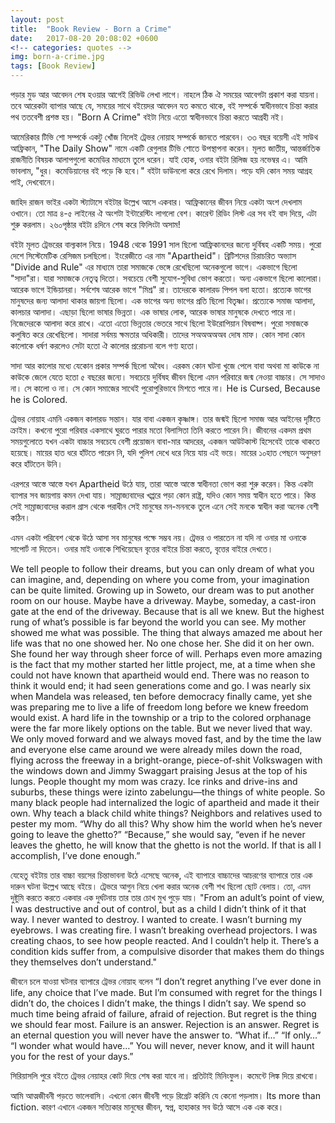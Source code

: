 ```yaml
---
layout: post
title:  "Book Review - Born a Crime"
date:   2017-08-20 20:08:02 +0600
<!-- categories: quotes -->
img: born-a-crime.jpg
tags: [Book Review]
---
```



পড়ার মুড আর আবেদন শেষ হওয়ার আগেই রিভিউ লেখা লাগে। নাহলে ঠিক ঐ সময়ের আবেগটা প্রকাশ করা যায়না। তবে আরেকটা ব্যাপার আছে যে, সময়ের সাথে বইয়েদর আবেদন যত কমতে থাকে, বই সম্পর্কে স্বাধীনভাবে চিন্তা করার পথ ততবেশী প্রশস্ত হয়। "Born A Crime" বইটা নিয়ে এতো স্বাধীনভাবে চিন্তা করতে আগ্রহী নই।

আমেরিকার টিভি শো সম্পর্কে একটু খোঁজ নিলেই ট্রেভর নোয়াহ সম্পর্কে জানতে পারবেন। ৩৩ বছর বয়েসী এই সাউথ আফ্রিকান, "The Daily Show" নামে একটি রেগুলার টিভি শোতে উপস্থাপনা করেন। মূলত জাতীয়, আন্তর্জাতিক রাজনীতি বিষয়ক আলাপগুলো কমেডির মাধ্যমে তুলে ধরেন। যাই হোক, ওনার বইটা রিলিজ হয় নভেম্বর এ। আমি ভাবলাম, "ধুর। কমেডিয়ানের বই পড়ে কি হবে।" বইটা ডাউনলো করে রেখে দিলাম। পড়ে যদি কোন সময় আগ্রহ পাই, দেখবোনে।

জাহিদ রাজন ভাইর একটা স্ট্যাটাসে বইটার উল্লেখ আসে একবার। আফ্রিকানের জীবন নিয়ে একটা অংশ দেখলাম ওখানে। তো মাত্র ৪-৫ লাইনের ঐ অংশটা ইন্টারেস্টিং লাগলো বেশ। কারেন্ট রিডিং লিস্ট এর সব বই বাদ দিয়ে, এটা শুরু করলাম। ২৬০পৃষ্ঠার বইটা ৪দিনে শেষ করে ফিলিংটা অসাম!

বইটা মূলত ট্রেভরের বাল্যকাল নিয়ে। 1948 থেকে 1991 সাল ছিলো আফ্রিকানদের জন্যে দুর্বিষহ একটি সময়। পুরো দেশে সিস্টেমেটিক রেসিজম চলছিলো। ইংরেজীতে এর নাম "Apartheid"। ব্রিটিশদের চিরাচরিত অভ্যাস "Divide and Rule" এর মাধ্যমে তারা সমাজকে ভেঙ্গে রেখেছিলো অনেকগুলো ভাগে।
একভাগে ছিলো "সাদা"রা। যারা সমাজকে নেতৃত্ব দিতো। সবচেয়ে বেশী সুযোগ-সুবিধা ভোগ করতো।
অন্য একভাগে ছিলো কালোরা। আরেক ভাগে ইন্ডিয়ানরা। সর্বশেষ আরেক ভাগে "মিশ্র" রা। তাদেরকে কালারড পিপল বলা হতো।
প্রত্যেক ভাগের মানুষদের জন্য আলাদা থাকার জায়গা ছিলো। এক ভাগের অন্য ভাগের প্রতি ছিলো বিতৃষ্ণা। প্রত্যেকে সমাজ আলাদা, কালচার আলাদা।
এছাড়া ছিলো ভাষার ভিন্নতা। এক ভাষার লোক, আরেক ভাষার মানুষকে দেখতে পারে না। নিজেদেরকে আলাদা করে রাখে। এতো এতো ভিন্নতার ভেতরে সাথে ছিলো ইউরোপিয়ান বিষবাষ্প। পুরো সমাজকে কলুষিত করে রেখেছিলো। সাদারা সর্বময় ক্ষমতার অধিকারী। তাদের সঅঅঅঅঅব দোষ মাফ। কোন সাদা কোন কালোকে ধর্ষণ করলেও সেটা হতো ঐ কালোর প্ররোচনা বলে গণ্য হতো।

সাদা আর কালোর মধ্যে যেকোন প্রকার সম্পর্ক ছিলো অবৈধ। এরকম কোন ঘটনা খুজে পেলে বাবা অথবা মা কাউকে না কাউকে জেলে যেতে হতো ৫ বছরের জন্যে। সবচেয়ে দুর্বিষহ জীবন ছিলো এমন পরিবারে জন্ম নেওয়া বাচ্চার। সে সাদাও না। সে কালো ও না। সে কোন সমাজের সাথেই পুরোপুরিভাবে মিশতে পারে না। He is Cursed, Because he is Colored.

ট্রেভর নোয়াহ এমনি একজন কালারড সন্তান। যার বাবা একজন কৃষ্ণাঙ্গ। তার জন্মই ছিলো সমাজ আর আইনের দৃষ্টিতে ক্রাইম। কখনো পুরো পরিবার একসাথে ঘুরতে পারার মতো বিলাসিতা তিনি করতে পারেন নি। জীবনের একদম প্রথম সময়গুলোতে যখন একটা বাচ্চার সবচেযে বেশী প্রয়োজন বাবা-মার আদরের, একজন আউটকাস্ট হিসেবেই তাকে থাকতে হয়েছে। মায়ের হাত ধরে হাঁটতে পারেন নি, যদি পুলিশ দেখে ধরে নিয়ে যায় এই ভয়ে। মায়ের ১০হাত পেছনে অনুসরণ করে হাঁটতেন উনি।

এরপরে আস্তে আস্তে যখন Apartheid উঠে যায়, তারা আস্তে আস্তে স্বাধীনতা ভোগ করা শুরু করেন। কিন্ত একটা ব্যাপার সব জায়গায় কমন দেখা যায়। সাম্রাজ্যবাদের খপ্পরে পড়া কোন রাষ্ট্র, যদিও কোন সময় স্বাধীন হতে পারে। কিন্ত সেই সাম্রাজ্যবাদের করাল গ্রাস থেকে পরাধীন সেই মানুষের মন-মননকে তুলে এনে সেই মনকে স্বাধীন করা অনেক বেশী কঠিন।

এমন একটা পরিবেশ থেকে উঠে আসা সব মানুষের পক্ষে সম্ভব নয়। ট্রেভর ও পারতেন না যদি না ওনার মা ওনাকে সাপোর্ট না দিতেন। ওনার মাই ওনাকে শিখিয়েছেন বৃত্তের বাইরে চিন্তা করতে, বৃত্তের বাইরে দেখতে।

We tell people to follow their dreams, but you can only dream of what you can imagine, and, depending on where you come from, your imagination can be quite limited. Growing up in Soweto, our dream was to put another room on our house. Maybe have a driveway. Maybe, someday, a cast-iron gate at the end of the driveway. Because that is all we knew. But the highest rung of what’s possible is far beyond the world you can see. My mother showed me what was possible. The thing that always amazed me about her life was that no one showed her. No one chose her. She did it on her own. She found her way through sheer force of will.
Perhaps even more amazing is the fact that my mother started her little project, me, at a time when she could not have known that apartheid would end. There was no reason to think it would end; it had seen generations come and go. I was nearly six when Mandela was released, ten before democracy finally came, yet she was preparing me to live a life of freedom long before we knew freedom would exist. A hard life in the township or a trip to the colored orphanage were the far more likely options on the table. But we never lived that way. We only moved forward and we always moved fast, and by the time the law and everyone else came around we were already miles down the road, flying across the freeway in a bright-orange, piece-of-shit Volkswagen with the windows down and Jimmy Swaggart praising Jesus at the top of his lungs.
People thought my mom was crazy. Ice rinks and drive-ins and suburbs, these things were izinto zabelungu—the things of white people. So many black people had internalized the logic of apartheid and made it their own. Why teach a black child white things? Neighbors and relatives used to pester my mom. “Why do all this? Why show him the world when he’s never going to leave the ghetto?”
“Because,” she would say, “even if he never leaves the ghetto, he will know that the ghetto is not the world. If that is all I accomplish, I’ve done enough.”

যেহেতু বইটায় তার বাচ্চা বয়সের চিন্তাভাবনা উঠে এসেছে অনেক, এই ব্যাপারে বাচ্চাদের আচরণের ব্যাপারে তার এক দারুন ঘটনা উল্লেখ আছে বইয়ে। ট্রেভরে আগুন নিয়ে খেলা করার অনেক বেশী শখ ছিলো ছোট বেলায়। তো, এমন দুষ্টুমি করতে করতে একবার এক দুর্ঘটনায় তার তার চোখ মুখ পুড়ে যায়।
"From an adult’s point of view, I was destructive and out of control, but as a child I didn’t think of it that way. I never wanted to destroy. I wanted to create. I wasn’t burning my eyebrows. I was creating fire. I wasn’t breaking overhead projectors. I was creating chaos, to see how people reacted. And I couldn’t help it. There’s a condition kids suffer from, a compulsive disorder that makes them do things they themselves don’t understand."

জীবনে চলে যাওয়া ঘটনার ব্যাপারে ট্রেভর নোয়াহ বলেন
“I don’t regret anything I’ve ever done in life, any choice that I’ve made. But I’m consumed with regret for the things I didn’t do, the choices I didn’t make, the things I didn’t say. We spend so much time being afraid of failure, afraid of rejection. But regret is the thing we should fear most. Failure is an answer. Rejection is an answer. Regret is an eternal question you will never have the answer to. “What if…” “If only…” “I wonder what would have…” You will never, never know, and it will haunt you for the rest of your days.”

সিরিয়াসলি পুরে বইতে ট্রেভর নেয়াহর কোট দিয়ে শেষ করা যাবে না। প্রতিটাই মিনিংফুল। কমেন্টে লিঙ্ক দিয়ে রাখবো।

আমি আত্মজীবনী পড়তে ভালেবাসি। এখনো কোন জীবনী পড়ে রিগ্রেট করিনি যে কেনো পড়লাম। Its more than fiction. কারণ এখানে একজন সত্যিকার মানুষের জীবন, স্বপ্ন, হাহাকার সব উঠে আসে এক এক করে।